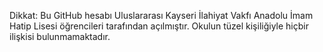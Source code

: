 Dikkat: Bu GitHub hesabı Uluslararası Kayseri İlahiyat Vakfı Anadolu İmam Hatip Lisesi öğrencileri tarafından açılmıştır. Okulun tüzel kişiliğiyle hiçbir ilişkisi bulunmamaktadır.
